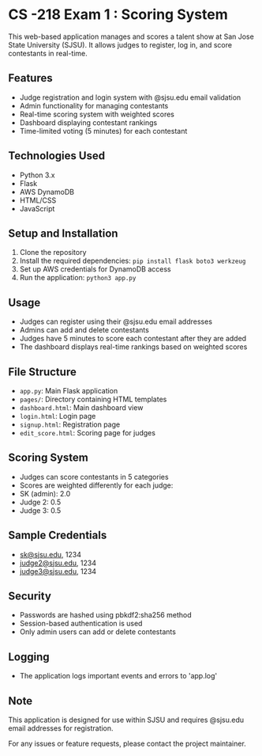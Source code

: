 # CS -218 Exam 1 : Scoring System

This web-based application manages and scores a talent show at San Jose State University (SJSU). It allows judges to register, log in, and score contestants in real-time.

## Features

- Judge registration and login system with @sjsu.edu email validation
- Admin functionality for managing contestants
- Real-time scoring system with weighted scores
- Dashboard displaying contestant rankings
- Time-limited voting (5 minutes) for each contestant

## Technologies Used

- Python 3.x
- Flask
- AWS DynamoDB
- HTML/CSS
- JavaScript

## Setup and Installation

1. Clone the repository
2. Install the required dependencies:
    ```pip install flask boto3 werkzeug```
3. Set up AWS credentials for DynamoDB access
4. Run the application:
    ```python3 app.py```


## Usage

- Judges can register using their @sjsu.edu email addresses
- Admins can add and delete contestants
- Judges have 5 minutes to score each contestant after they are added
- The dashboard displays real-time rankings based on weighted scores

## File Structure

- `app.py`: Main Flask application
- `pages/`: Directory containing HTML templates
- `dashboard.html`: Main dashboard view
- `login.html`: Login page
- `signup.html`: Registration page
- `edit_score.html`: Scoring page for judges

## Scoring System

- Judges can score contestants in 5 categories
- Scores are weighted differently for each judge:
- SK (admin): 2.0
- Judge 2: 0.5
- Judge 3: 0.5

## Sample Credentials

- sk@sjsu.edu, 1234
- judge2@sjsu.edu, 1234
- judge3@sjsu.edu, 1234

## Security

- Passwords are hashed using pbkdf2:sha256 method
- Session-based authentication is used
- Only admin users can add or delete contestants

## Logging

- The application logs important events and errors to 'app.log'

## Note

This application is designed for use within SJSU and requires @sjsu.edu email addresses for registration.

For any issues or feature requests, please contact the project maintainer.
